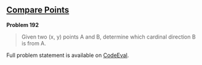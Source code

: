 [Compare Points][ce]
--------------------

**Problem 192**

> Given two (x, y) points A and B, determine which cardinal direction B is from
> A.

Full problem statement is available on [CodeEval][ce].

[ce]: https://www.codeeval.com/browse/192/
      "View problem statement on CodeEval"
